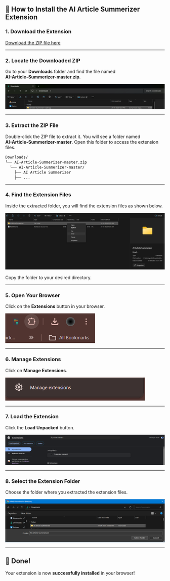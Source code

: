 ## 🚀 How to Install the AI Article Summerizer Extension

### 1. **Download the Extension**

[Download the ZIP file here](https://github.com/pritam19-d/AI-Article-Summerizer/archive/refs/heads/master.zip)

---

### 2. **Locate the Downloaded ZIP**

Go to your **Downloads** folder and find the file named  
**AI-Article-Summerizer-master.zip**.

<img src="./images/Screenshot2.png" alt="Locate Zip">

---

### 3. **Extract the ZIP File**

Double-click the ZIP file to extract it. You will see a folder named  
**AI-Article-Summerizer-master**. Open this folder to access the extension files.

```plaintext
Downloads/
└── AI-Article-Summerizer-master.zip
  └── AI-Article-Summerizer-master/
    ├── AI Article Summerizer
    ├── ...
```
---

### 4. **Find the Extension Files**

Inside the extracted folder, you will find the extension files as shown below.

<img src="./images/Screenshot1.png" alt="Extension Files">

Copy the folder to your desired directory.

---

### 5. **Open Your Browser**

Click on the **Extensions** button in your browser.

<img src="./images/Screenshot3.png" alt="Open Extensions">

---

### 6. **Manage Extensions**

Click on **Manage Extensions**.

<img src="./images/Screenshot4.png" alt="Manage Extensions">

---

### 7. **Load the Extension**

Click the **Load Unpacked** button.

<img src="./images/Screenshot5.png" alt="Load Unpacked">

---

### 8. **Select the Extension Folder**

Choose the folder where you extracted the extension files.

<img src="./images/Screenshot6.png" alt="Select Folder">

---

## 🎉 Done!

Your extension is now **successfully installed** in your browser!